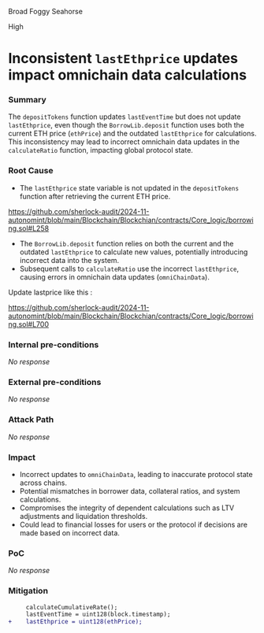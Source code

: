 Broad Foggy Seahorse

High

# Inconsistent `lastEthprice` updates impact omnichain data calculations

### Summary

The `depositTokens` function updates `lastEventTime` but does not update `lastEthprice`, even though the `BorrowLib.deposit` function uses both the current ETH price (`ethPrice`) and the outdated `lastEthprice` for calculations. This inconsistency may lead to incorrect omnichain data updates in the `calculateRatio` function, impacting global protocol state.

### Root Cause

- The `lastEthprice` state variable is not updated in the `depositTokens` function after retrieving the current ETH price.  

https://github.com/sherlock-audit/2024-11-autonomint/blob/main/Blockchain/Blockchian/contracts/Core_logic/borrowing.sol#L258

- The `BorrowLib.deposit` function relies on both the current and the outdated `lastEthprice` to calculate new values, potentially introducing incorrect data into the system.  
- Subsequent calls to `calculateRatio` use the incorrect `lastEthprice`, causing errors in omnichain data updates (`omniChainData`).

Update lastprice like this :

https://github.com/sherlock-audit/2024-11-autonomint/blob/main/Blockchain/Blockchian/contracts/Core_logic/borrowing.sol#L700

### Internal pre-conditions

_No response_

### External pre-conditions

_No response_

### Attack Path

_No response_

### Impact

- Incorrect updates to `omniChainData`, leading to inaccurate protocol state across chains.  
- Potential mismatches in borrower data, collateral ratios, and system calculations.  
- Compromises the integrity of dependent calculations such as LTV adjustments and liquidation thresholds.  
- Could lead to financial losses for users or the protocol if decisions are made based on incorrect data.

### PoC

_No response_

### Mitigation

```diff
     calculateCumulativeRate();
     lastEventTime = uint128(block.timestamp);
+    lastEthprice = uint128(ethPrice);
```